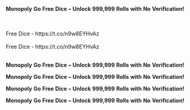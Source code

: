 <strong>Monopoly</strong> <strong>Go</strong> <strong>Free</strong> <strong>Dice</strong> <strong>–</strong> <strong>Unlock</strong> <strong>999,999</strong> <strong>Rolls</strong> <strong>with</strong> <strong>No</strong> <strong>Verification!</strong>

<br>
<br>Free Dice - https://t.co/n9w8EYHvAz
<br>
<br>Free Dice - https://t.co/n9w8EYHvAz
<br>
<br>

<strong>Monopoly</strong> <strong>Go</strong> <strong>Free</strong> <strong>Dice</strong> <strong>–</strong> <strong>Unlock</strong> <strong>999,999</strong> <strong>Rolls</strong> <strong>with</strong> <strong>No</strong> <strong>Verification!</strong>

<strong>Monopoly</strong> <strong>Go</strong> <strong>Free</strong> <strong>Dice</strong> <strong>–</strong> <strong>Unlock</strong> <strong>999,999</strong> <strong>Rolls</strong> <strong>with</strong> <strong>No</strong> <strong>Verification!</strong>

<strong>Monopoly</strong> <strong>Go</strong> <strong>Free</strong> <strong>Dice</strong> <strong>–</strong> <strong>Unlock</strong> <strong>999,999</strong> <strong>Rolls</strong> <strong>with</strong> <strong>No</strong> <strong>Verification!</strong>

<strong>Monopoly</strong> <strong>Go</strong> <strong>Free</strong> <strong>Dice</strong> <strong>–</strong> <strong>Unlock</strong> <strong>999,999</strong> <strong>Rolls</strong> <strong>with</strong> <strong>No</strong> <strong>Verification!</strong>
